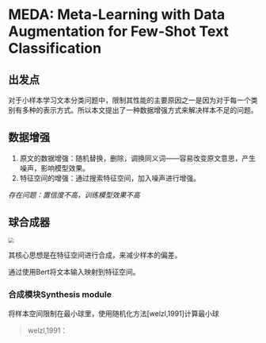 # MEDA: Meta-Learning with Data Augmentation for Few-Shot Text Classification

## 出发点

对于小样本学习文本分类问题中，限制其性能的主要原因之一是因为对于每一个类别有多种的表示方式。所以本文提出了一种数据增强方式来解决样本不足的问题。

## 数据增强

1. 原文的数据增强：随机替换，删除，调换同义词——容易改变原文意思，产生噪声，影响模型效果。
2. 特征空间的增强：通过搜索特征空间，加入噪声进行增强。

*存在问题：置信度不高，训练模型效果不高*

## 球合成器

<img src="F:\DLUT\我爱敲代码\笔记\papper\png\T13-01.jpg" style="zoom:67%;" />

其核心思想是在特征空间进行合成，来减少样本的偏差。

通过使用Bert将文本输入映射到特征空间。

### 合成模块Synthesis module

将样本空间限制在最小球里，使用随机化方法[welzl,1991]计算最小球

> welzl,1991：
